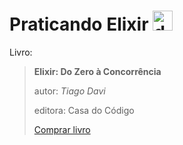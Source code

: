 # Praticando Elixir <img src="https://cdn.icon-icons.com/icons2/2699/PNG/512/elixir_lang_logo_icon_169207.png" alt="drawing" width="32"/>
Livro:
> **Elixir: Do Zero à Concorrência**
>
> autor: _Tiago Davi_
>
> editora: Casa do Código
>
> [Comprar livro](https://www.casadocodigo.com.br/products/livro-elixir)